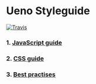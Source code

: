 # Ueno Styleguide

[![Travis](https://img.shields.io/travis/ueno-llc/eslint-config.svg?maxAge=2592000)](https://travis-ci.org/ueno-llc/eslint-config)

### 1. [JavaScript guide](JavaScript.md)
### 2. [CSS guide](CSS.md)
### 3. [Best practises](Best_practises.md)
